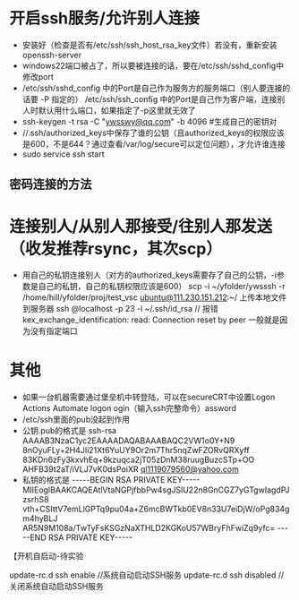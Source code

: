 # 开启ssh服务/允许别人连接
- 安装好（检查是否有/etc/ssh/ssh_host_rsa_key文件）若没有，重新安装openssh-server
- windows22端口被占了，所以要被连接的话，要在/etc/ssh/sshd_config中修改port
- /etc/ssh/sshd_config 中的Port是自己作为服务方的服务端口（别人要连接的话要 -P 指定的）  /etc/ssh/ssh_config 中的Port是自己作为客户端，连接别人时默认用什么端口，如果指定了-p这里就无效了
- ssh-keygen -t rsa -C "ywsswy@qq.com" -b 4096 #生成自己的密钥对
- /<home>/.ssh/authorized_keys中保存了谁的公钥（且authorized_keys的权限应该是600，不是644？通过查看/var/log/secure可以定位问题），才允许谁连接
- sudo service ssh start
## 密码连接的方法

# 连接别人/从别人那接受/往别人那发送 （收发推荐rsync，其次scp）
- 用自己的私钥连接别人（对方的authorized_keys需要存了自己的公钥，-i参数是自己的私钥，自己的私钥权限应该是600）
scp -i ~/yfolder/ywsssh -r /home/hill/yfolder/proj/test_vsc ubuntu@111.230.151.212:~/        上传本地文件到服务器
ssh <user>@localhost -p 23 -i ~/.ssh/id_rsa
// 报错kex_exchange_identification: read: Connection reset by peer 一般就是因为没有指定端口

# 其他
- 如果一台机器需要通过堡垒机中转登陆，可以在secureCRT中设置Logon Actions Automate logon ogin（输入ssh完整命令）assword
- /etc/ssh里面的pub没起到作用
- 公钥.pub的格式是
ssh-rsa AAAAB3NzaC1yc2EAAAADAQABAAABAQC2VW1o0Y+N9
8nOyuFLy+2H4JIi21Xt6YuUY9Or2m7Thr5nqZwFZORvQRXyff
83KDn6zFy3kxvhEq+9kzuqca2jT05zDnM38ruugBuzcSTp+OO
AHFB39t2aT/iVLJ7vK0dsPoiXR ql1119079560@yahoo.com
- 私钥的格式是
-----BEGIN RSA PRIVATE KEY-----
MIIEogIBAAKCAQEAtlVtaNGPjfbbPw4sgJSlU22n8GnCGZ7yGTgwIagdPJzsrhS8
vth+CSIttV7emLlGPTq9pu04a+Z6mcBWTkb0EV8n33U7eiDjW/oPg834gm4hyBLJ
AR5N9M108a/TwTyFsKSGzNaXTHLD2KGKoU57WBryFhFwiZq9yfc=
-----END RSA PRIVATE KEY-----


【开机自启动-待实验

update-rc.d ssh enable  //系统自动启动SSH服务
update-rc.d ssh disabled // 关闭系统自动启动SSH服务
